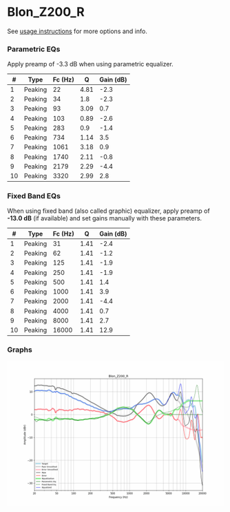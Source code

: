 # Blon_Z200_R
See [usage instructions](https://github.com/jaakkopasanen/AutoEq#usage) for more options and info.

### Parametric EQs
Apply preamp of -3.3 dB when using parametric equalizer.

|   # | Type    |   Fc (Hz) |    Q |   Gain (dB) |
|-----|---------|-----------|------|-------------|
|   1 | Peaking |        22 | 4.81 |        -2.3 |
|   2 | Peaking |        34 | 1.8  |        -2.3 |
|   3 | Peaking |        93 | 3.09 |         0.7 |
|   4 | Peaking |       103 | 0.89 |        -2.6 |
|   5 | Peaking |       283 | 0.9  |        -1.4 |
|   6 | Peaking |       734 | 1.14 |         3.5 |
|   7 | Peaking |      1061 | 3.18 |         0.9 |
|   8 | Peaking |      1740 | 2.11 |        -0.8 |
|   9 | Peaking |      2179 | 2.29 |        -4.4 |
|  10 | Peaking |      3320 | 2.99 |         2.8 |

### Fixed Band EQs
When using fixed band (also called graphic) equalizer, apply preamp of **-13.0 dB** (if available) and set gains manually with these parameters.

|   # | Type    |   Fc (Hz) |    Q |   Gain (dB) |
|-----|---------|-----------|------|-------------|
|   1 | Peaking |        31 | 1.41 |        -2.4 |
|   2 | Peaking |        62 | 1.41 |        -1.2 |
|   3 | Peaking |       125 | 1.41 |        -1.9 |
|   4 | Peaking |       250 | 1.41 |        -1.9 |
|   5 | Peaking |       500 | 1.41 |         1.4 |
|   6 | Peaking |      1000 | 1.41 |         3.9 |
|   7 | Peaking |      2000 | 1.41 |        -4.4 |
|   8 | Peaking |      4000 | 1.41 |         0.7 |
|   9 | Peaking |      8000 | 1.41 |         2.7 |
|  10 | Peaking |     16000 | 1.41 |        12.9 |

### Graphs
![](./Blon_Z200_R.png)
